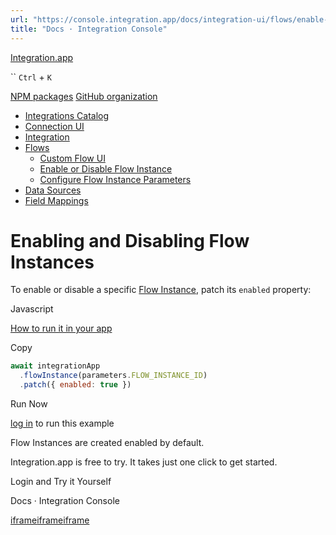 ```yaml
---
url: "https://console.integration.app/docs/integration-ui/flows/enable-disable"
title: "Docs · Integration Console"
---
```


[Integration.app](https://integration.app/)

`` `Ctrl` + `K`

[NPM packages](https://www.npmjs.com/~integration.app) [GitHub organization](https://github.com/integration-app)

- [Integrations Catalog](https://console.integration.app/docs/integration-ui/integration-list)
- [Connection UI](https://console.integration.app/docs/integration-ui/connection)
- [Integration](https://console.integration.app/docs/integration-ui/integration)
- [Flows](https://console.integration.app/docs/integration-ui/flows)
  - [Custom Flow UI](https://console.integration.app/docs/integration-ui/flows/custom)
  - [Enable or Disable Flow Instance](https://console.integration.app/docs/integration-ui/flows/enable-disable)
  - [Configure Flow Instance Parameters](https://console.integration.app/docs/integration-ui/flows/flow-parameters)
- [Data Sources](https://console.integration.app/docs/integration-ui/data-sources)
- [Field Mappings](https://console.integration.app/docs/integration-ui/field-mappings)

# Enabling and Disabling Flow Instances

To enable or disable a specific [Flow Instance](https://console.integration.app/docs/membrane/customers/flow-instances), patch its `enabled` property:

Javascript

[How to run it in your app](https://console.integration.app/docs/getting-started/front-end/javascript)

Copy

```javascript
await integrationApp
  .flowInstance(parameters.FLOW_INSTANCE_ID)
  .patch({ enabled: true })
```

Run Now

[log in](https://console.integration.app/login?returnTo=https%3A%2F%2Fconsole.integration.app%2Fdocs%2Fintegration-ui%2Fflows%2Fenable-disable) to run this example

Flow Instances are created enabled by default.

Integration.app is free to try. It takes just one click to get started.

Login and Try it Yourself

Docs · Integration Console

[iframe](https://td.doubleclick.net/td/rul/11398203743?random=1747732841779&cv=11&fst=1747732841779&fmt=3&bg=ffffff&guid=ON&async=1&gtm=45je55g2v9171934834z8892090687za200zb892090687&gcd=13l3l3l3l1l1&dma=0&tag_exp=101509157~103116026~103130498~103130500~103136993~103136995~103200004~103207802~103233427~103252644~103252646~103263073~103301114~103301116&ptag_exp=101509157~103116026~103130498~103130500~103136993~103136995~103200004~103207802~103233427~103252644~103252646~103263073~103301114~103301116&u_w=1280&u_h=1024&url=https%3A%2F%2Fconsole.integration.app%2Fdocs%2Fintegration-ui%2Fflows%2Fenable-disable&hn=www.googleadservices.com&frm=0&tiba=Docs%20%C2%B7%20Integration%20Console&npa=0&pscdl=noapi&auid=1131176363.1747732841&uaa=x86&uab=64&uafvl=Chromium%3B136.0.7103.113%7CGoogle%2520Chrome%3B136.0.7103.113%7CNot.A%252FBrand%3B99.0.0.0&uamb=0&uam=&uap=Linux%20x86_64&uapv=6.6.72&uaw=0&fledge=1&data=event%3Dgtag.config)[iframe](https://td.doubleclick.net/td/rul/11474966929?random=1747732841895&cv=11&fst=1747732841895&fmt=3&bg=ffffff&guid=ON&async=1&gtm=45je55g2v9171934834z8892090687za200zb892090687&gcd=13l3l3l3l1l1&dma=0&tag_exp=101509157~103116026~103130498~103130500~103136993~103136995~103200004~103207802~103233427~103252644~103252646~103263073~103301114~103301116&ptag_exp=101509157~103116026~103130498~103130500~103136993~103136995~103200004~103207802~103233427~103252644~103252646~103263073~103301114~103301116&u_w=1280&u_h=1024&url=https%3A%2F%2Fconsole.integration.app%2Fdocs%2Fintegration-ui%2Fflows%2Fenable-disable&hn=www.googleadservices.com&frm=0&tiba=Docs%20%C2%B7%20Integration%20Console&npa=0&pscdl=noapi&auid=1131176363.1747732841&uaa=x86&uab=64&uafvl=Chromium%3B136.0.7103.113%7CGoogle%2520Chrome%3B136.0.7103.113%7CNot.A%252FBrand%3B99.0.0.0&uamb=0&uam=&uap=Linux%20x86_64&uapv=6.6.72&uaw=0&fledge=1&data=event%3Dgtag.config)[iframe](https://td.doubleclick.net/td/rul/11474966929?random=1747732841916&cv=11&fst=1747732841916&fmt=3&bg=ffffff&guid=ON&async=1&gcl_ctr=1&gtm=45je55g2v9171934834z8892090687za200zb892090687&gcd=13l3l3l3l1l1&dma=0&tag_exp=101509157~103116026~103130498~103130500~103136993~103136995~103200004~103207802~103233427~103252644~103252646~103263073~103301114~103301116~103308613&ptag_exp=101509157~103116026~103130498~103130500~103136993~103136995~103200004~103207802~103233427~103252644~103252646~103263073~103301114~103301116&u_w=1280&u_h=1024&url=https%3A%2F%2Fconsole.integration.app%2Fdocs%2Fintegration-ui%2Fflows%2Fenable-disable&label=9M_TCKCTp5oaEJGz2N8q&hn=www.googleadservices.com&frm=0&tiba=Docs%20%C2%B7%20Integration%20Console&value=0&bttype=purchase&npa=0&pscdl=noapi&auid=1131176363.1747732841&uaa=x86&uab=64&uafvl=Chromium%3B136.0.7103.113%7CGoogle%2520Chrome%3B136.0.7103.113%7CNot.A%252FBrand%3B99.0.0.0&uamb=0&uam=&uap=Linux%20x86_64&uapv=6.6.72&uaw=0&ec_mode=a&fledge=1&capi=1&_tu=Cg&em=tv.1&ct_cookie_present=0)